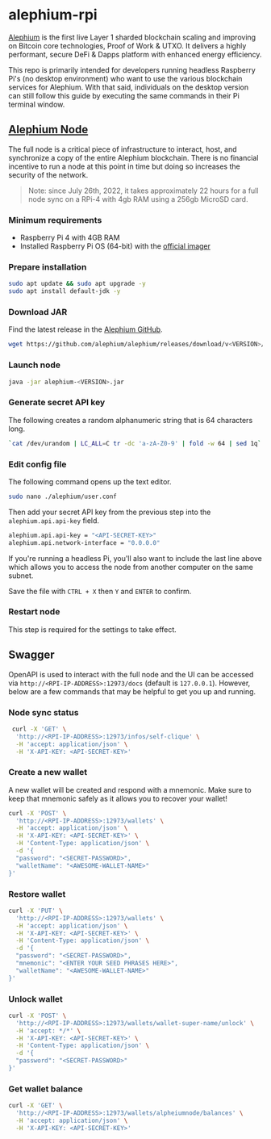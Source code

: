 # alephium-rpi

[Alephium](https://alephium.org/) is the first live Layer 1 sharded blockchain scaling and improving on Bitcoin core technologies, Proof of Work & UTXO. It delivers a highly performant, secure DeFi & Dapps platform with enhanced energy efficiency.

This repo is primarily intended for developers running headless Raspberry Pi's (no desktop environment) who want to use the various blockchain services for Alephium. With that said, individuals on the desktop version can still follow this guide by executing the same commands in their Pi terminal window.

## [Alephium Node](https://github.com/alephium/alephium)

The full node is a critical piece of infrastructure to interact, host, and synchronize a copy of the entire Alephium blockchain. There is no financial incentive to run a node at this point in time but doing so increases the security of the network.

> Note: since July 26th, 2022, it takes approximately 22 hours for a full node sync on a RPi-4 with 4gb RAM using a 256gb MicroSD card.

### Minimum requirements

* Raspberry Pi 4 with 4GB RAM 
* Installed Raspberry Pi OS (64-bit) with the [official imager](https://www.raspberrypi.com/software/)

### Prepare installation
```bash
sudo apt update && sudo apt upgrade -y
sudo apt install default-jdk -y
```

### Download JAR

Find the latest release in the [Alephium GitHub](https://github.com/alephium/alephium/releases).

```bash
wget https://github.com/alephium/alephium/releases/download/v<VERSION>/alephium-<VERSION>.jar
````

### Launch node

```bash
java -jar alephium-<VERSION>.jar
```

### Generate secret API key

The following creates a random alphanumeric string that is 64 characters long.

```bash
`cat /dev/urandom | LC_ALL=C tr -dc 'a-zA-Z0-9' | fold -w 64 | sed 1q`
```

### Edit config file 

The following command opens up the text editor.

```bash
sudo nano ./alephium/user.conf 
```

Then add your secret API key from the previous step into the `alephium.api.api-key` field.

```bash
alephium.api.api-key = "<API-SECRET-KEY>"
alephium.api.network-interface = "0.0.0.0"
```

If you're running a headless Pi, you'll also want to include the last line above which allows you to access the node from another computer on the same subnet.

Save the file with `CTRL + X` then `Y` and `ENTER` to confirm.

### Restart node

This step is required for the settings to take effect.

## Swagger 

OpenAPI is used to interact with the full node and the UI can be accessed via `http://<RPI-IP-ADDRESS>:12973/docs` (default is `127.0.0.1`). However, below are a few commands that may be helpful to get you up and running.

### Node sync status

```bash
 curl -X 'GET' \
  'http://<RPI-IP-ADDRESS>:12973/infos/self-clique' \
  -H 'accept: application/json' \
  -H 'X-API-KEY: <API-SECRET-KEY>'
 ```

### Create a new wallet

A new wallet will be created and respond with a mnemonic. Make sure to keep that mnemonic safely as it allows you to recover your wallet!

```bash
curl -X 'POST' \
  'http://<RPI-IP-ADDRESS>:12973/wallets' \
  -H 'accept: application/json' \
  -H 'X-API-KEY: <API-SECRET-KEY>' \
  -H 'Content-Type: application/json' \
  -d '{
  "password": "<SECRET-PASSWORD>",
  "walletName": "<AWESOME-WALLET-NAME>"
}'
```

### Restore wallet

```bash
curl -X 'PUT' \
  'http://<RPI-IP-ADDRESS>:12973/wallets' \
  -H 'accept: application/json' \
  -H 'X-API-KEY: <API-SECRET-KEY>' \
  -H 'Content-Type: application/json' \
  -d '{
  "password": "<SECRET-PASSWORD>",
  "mnemonic": "<ENTER YOUR SEED PHRASES HERE>",
  "walletName": "<AWESOME-WALLET-NAME>"
}'
```

### Unlock wallet

```bash
curl -X 'POST' \
  'http://<RPI-IP-ADDRESS>:12973/wallets/wallet-super-name/unlock' \
  -H 'accept: */*' \
  -H 'X-API-KEY: <API-SECRET-KEY>' \
  -H 'Content-Type: application/json' \
  -d '{
  "password": "<SECRET-PASSWORD>"
}'
```

### Get wallet balance

```bash
curl -X 'GET' \
  'http://<RPI-IP-ADDRESS>:12973/wallets/alpheiumnode/balances' \
  -H 'accept: application/json' \
  -H 'X-API-KEY: <API-SECRET-KEY>'
```


